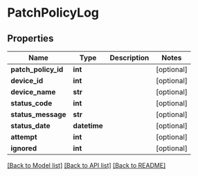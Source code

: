 # PatchPolicyLog

## Properties
Name | Type | Description | Notes
------------ | ------------- | ------------- | -------------
**patch_policy_id** | **int** |  | [optional] 
**device_id** | **int** |  | [optional] 
**device_name** | **str** |  | [optional] 
**status_code** | **int** |  | [optional] 
**status_message** | **str** |  | [optional] 
**status_date** | **datetime** |  | [optional] 
**attempt** | **int** |  | [optional] 
**ignored** | **int** |  | [optional] 

[[Back to Model list]](../README.md#documentation-for-models) [[Back to API list]](../README.md#documentation-for-api-endpoints) [[Back to README]](../README.md)


